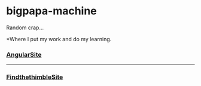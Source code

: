 # bigpapa-machine
Random crap...

*Where I put my work and do my learning.
### [AngularSite](https://mgm-source.github.io/bigpapa-machine/ChangingStateapp/app.html)
------------------------------------------------------------------------------------------------
### [FindthethimbleSite](https://mgm-source.github.io/bigpapa-machine/findthetimblejs/ftthimble.html)
